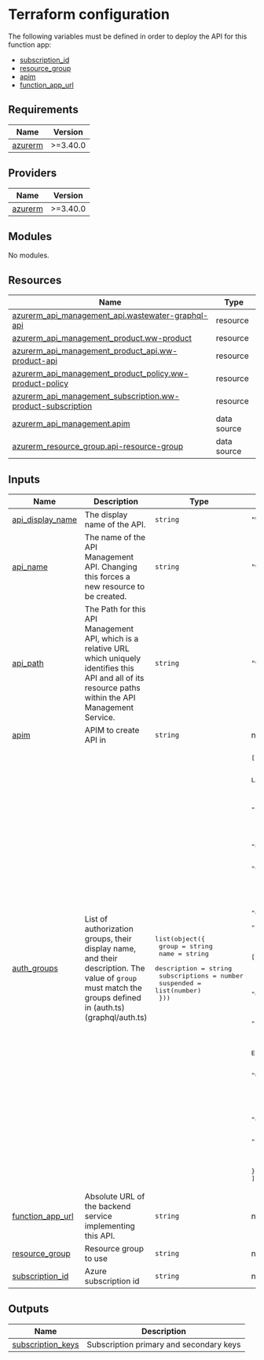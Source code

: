 
# Terraform configuration

The following variables must be defined in order to deploy the API for this
function app:

- [subscription_id](#input_subscription_id)
- [resource_group](#input_resource_group)
- [apim](#input_apim)
- [function_app_url](#input_function_app_url)

<!-- BEGIN_TF_DOCS -->
## Requirements

| Name | Version |
|------|---------|
| <a name="requirement_azurerm"></a> [azurerm](#requirement\_azurerm) | >=3.40.0 |

## Providers

| Name | Version |
|------|---------|
| <a name="provider_azurerm"></a> [azurerm](#provider\_azurerm) | >=3.40.0 |

## Modules

No modules.

## Resources

| Name | Type |
|------|------|
| [azurerm_api_management_api.wastewater-graphql-api](https://registry.terraform.io/providers/hashicorp/azurerm/latest/docs/resources/api_management_api) | resource |
| [azurerm_api_management_product.ww-product](https://registry.terraform.io/providers/hashicorp/azurerm/latest/docs/resources/api_management_product) | resource |
| [azurerm_api_management_product_api.ww-product-api](https://registry.terraform.io/providers/hashicorp/azurerm/latest/docs/resources/api_management_product_api) | resource |
| [azurerm_api_management_product_policy.ww-product-policy](https://registry.terraform.io/providers/hashicorp/azurerm/latest/docs/resources/api_management_product_policy) | resource |
| [azurerm_api_management_subscription.ww-product-subscription](https://registry.terraform.io/providers/hashicorp/azurerm/latest/docs/resources/api_management_subscription) | resource |
| [azurerm_api_management.apim](https://registry.terraform.io/providers/hashicorp/azurerm/latest/docs/data-sources/api_management) | data source |
| [azurerm_resource_group.api-resource-group](https://registry.terraform.io/providers/hashicorp/azurerm/latest/docs/data-sources/resource_group) | data source |

## Inputs

| Name | Description | Type | Default | Required |
|------|-------------|------|---------|:--------:|
| <a name="input_api_display_name"></a> [api\_display\_name](#input\_api\_display\_name) | The display name of the API. | `string` | `"Wastewater GraphQL API"` | no |
| <a name="input_api_name"></a> [api\_name](#input\_api\_name) | The name of the API Management API. Changing this forces a new resource to be created. | `string` | `"wastewater-graphql-api"` | no |
| <a name="input_api_path"></a> [api\_path](#input\_api\_path) | The Path for this API Management API, which is a relative URL which uniquely identifies this API and all of its resource paths within the API Management Service. | `string` | `"wastewater"` | no |
| <a name="input_apim"></a> [apim](#input\_apim) | APIM to create API in | `string` | n/a | yes |
| <a name="input_auth_groups"></a> [auth\_groups](#input\_auth\_groups) | List of authorization groups, their display name, and their description. The value of `group` must match the groups defined in (auth.ts)(graphql/auth.ts) | <pre>list(object({<br>    group         = string<br>    name          = string<br>    description   = string<br>    subscriptions = number<br>    suspended     = list(number)<br>  }))</pre> | <pre>[<br>  {<br>    "description": "National Microbiology Laboratory",<br>    "group": "nml-lab",<br>    "name": "NML",<br>    "subscriptions": 15,<br>    "suspended": []<br>  },<br>  {<br>    "description": "Correctional Service Canada",<br>    "group": "csc",<br>    "name": "CSC",<br>    "subscriptions": 15,<br>    "suspended": []<br>  },<br>  {<br>    "description": "BC Centre for Disease Control",<br>    "group": "bccdc",<br>    "name": "BCCDC",<br>    "subscriptions": 15,<br>    "suspended": []<br>  },<br>  {<br>    "description": "Haines Junction (Yukon)",<br>    "group": "hnj",<br>    "name": "HNJ",<br>    "subscriptions": 15,<br>    "suspended": []<br>  },<br>  {<br>    "description": "Ontario Ministry of the Environment, Conservation and Parks",<br>    "group": "omecp",<br>    "name": "OMECP",<br>    "subscriptions": 15,<br>    "suspended": []<br>  },<br>  {<br>    "description": "Public Health Ontario",<br>    "group": "pho",<br>    "name": "PHO",<br>    "subscriptions": 15,<br>    "suspended": []<br>  }<br>]</pre> | no |
| <a name="input_function_app_url"></a> [function\_app\_url](#input\_function\_app\_url) | Absolute URL of the backend service implementing this API. | `string` | n/a | yes |
| <a name="input_resource_group"></a> [resource\_group](#input\_resource\_group) | Resource group to use | `string` | n/a | yes |
| <a name="input_subscription_id"></a> [subscription\_id](#input\_subscription\_id) | Azure subscription id | `string` | n/a | yes |

## Outputs

| Name | Description |
|------|-------------|
| <a name="output_subscription_keys"></a> [subscription\_keys](#output\_subscription\_keys) | Subscription primary and secondary keys |
<!-- END_TF_DOCS -->